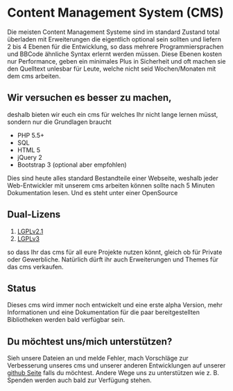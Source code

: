 # Content Management System (CMS)

Die meisten Content Management Systeme sind im standard Zustand total überladen
mit Erweiterungen die eigentlich optional sein sollten und liefern 2 bis 4 Ebenen für die Entwicklung,
so dass mehrere Programmiersprachen und BBCode ähnliche Syntax erlernt werden müssen.
Diese Ebenen kosten nur Performance, geben ein minimales Plus in Sicherheit
und oft machen sie den Quelltext unlesbar für Leute, welche
nicht seid Wochen/Monaten mit dem cms arbeiten.
 
##  Wir versuchen es besser zu machen,
deshalb bieten wir euch ein cms für welches Ihr nicht lange lernen müsst,
sondern nur die Grundlagen braucht

* PHP 5.5+
* SQL
* HTML 5
* jQuery 2
* Bootstrap 3 (optional aber empfohlen)

Dies sind heute alles standard Bestandteile einer Webseite, weshalb jeder Web-Entwickler
mit unserem cms arbeiten können sollte nach 5 Minuten Dokumentation lesen.
Und es steht unter einer OpenSource

## Dual-Lizens
1. [LGPLv2.1](https://github.com/SeriousPro/cms/blob/master/LICENSE1)
2. [LGPLv3](https://github.com/SeriousPro/cms/blob/master/LICENSE2)

so dass Ihr das cms für all eure Projekte nutzen könnt, gleich ob für Private oder Gewerbliche.
Natürlich dürft ihr auch Erweiterungen und Themes für das cms verkaufen.


## Status
Dieses cms wird immer noch entwickelt und eine erste alpha Version,
mehr Informationen und eine Dokumentation für die paar bereitgestellten
Bibliotheken werden bald verfügbar sein.


## Du möchtest uns/mich unterstützen?
Sieh unsere Dateien an und melde Fehler, mach Vorschläge zur Verbesserung unseres cms
und unserer anderen Entwicklungen auf unserer [github Seite](https://github.com/SeriousPro) falls du möchtest.
Andere Wege uns zu unterstützen wie z. B. Spenden werden auch bald zur Verfügung stehen.
